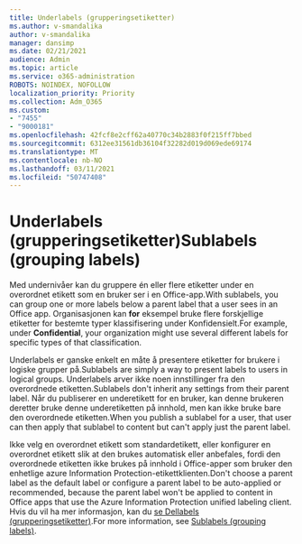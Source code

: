 ```yaml
---
title: Underlabels (grupperingsetiketter)
ms.author: v-smandalika
author: v-smandalika
manager: dansimp
ms.date: 02/21/2021
audience: Admin
ms.topic: article
ms.service: o365-administration
ROBOTS: NOINDEX, NOFOLLOW
localization_priority: Priority
ms.collection: Adm_O365
ms.custom:
- "7455"
- "9000181"
ms.openlocfilehash: 42fcf8e2cff62a40770c34b2883f0f215ff7bbed
ms.sourcegitcommit: 6312ee31561db36104f32282d019d069ede69174
ms.translationtype: MT
ms.contentlocale: nb-NO
ms.lasthandoff: 03/11/2021
ms.locfileid: "50747408"
---
```

# <a name="sublabels-grouping-labels"></a><span data-ttu-id="361e8-102">Underlabels (grupperingsetiketter)</span><span class="sxs-lookup"><span data-stu-id="361e8-102">Sublabels (grouping labels)</span></span>

<span data-ttu-id="361e8-103">Med undernivåer kan du gruppere én eller flere etiketter under en overordnet etikett som en bruker ser i en Office-app.</span><span class="sxs-lookup"><span data-stu-id="361e8-103">With sublabels, you can group one or more labels below a parent label that a user sees in an Office app.</span></span> <span data-ttu-id="361e8-104">Organisasjonen kan **for** eksempel bruke flere forskjellige etiketter for bestemte typer klassifisering under Konfidensielt.</span><span class="sxs-lookup"><span data-stu-id="361e8-104">For example, under **Confidential**, your organization might use several different labels for specific types of that classification.</span></span>

<span data-ttu-id="361e8-105">Underlabels er ganske enkelt en måte å presentere etiketter for brukere i logiske grupper på.</span><span class="sxs-lookup"><span data-stu-id="361e8-105">Sublabels are simply a way to present labels to users in logical groups.</span></span> <span data-ttu-id="361e8-106">Underlabels arver ikke noen innstillinger fra den overordnede etiketten.</span><span class="sxs-lookup"><span data-stu-id="361e8-106">Sublabels don't inherit any settings from their parent label.</span></span> <span data-ttu-id="361e8-107">Når du publiserer en underetikett for en bruker, kan denne brukeren deretter bruke denne underetiketten på innhold, men kan ikke bruke bare den overordnede etiketten.</span><span class="sxs-lookup"><span data-stu-id="361e8-107">When you publish a sublabel for a user, that user can then apply that sublabel to content but can't apply just the parent label.</span></span>

<span data-ttu-id="361e8-108">Ikke velg en overordnet etikett som standardetikett, eller konfigurer en overordnet etikett slik at den brukes automatisk eller anbefales, fordi den overordnede etiketten ikke brukes på innhold i Office-apper som bruker den enhetlige azure Information Protection-etikettklienten.</span><span class="sxs-lookup"><span data-stu-id="361e8-108">Don't choose a parent label as the default label or configure a parent label to be auto-applied or recommended, because the parent label won't be applied to content in Office apps that use the Azure Information Protection unified labeling client.</span></span> <span data-ttu-id="361e8-109">Hvis du vil ha mer informasjon, kan du [se Dellabels (grupperingsetiketter)](https://docs.microsoft.com/microsoft-365/compliance/sensitivity-labels).</span><span class="sxs-lookup"><span data-stu-id="361e8-109">For more information, see [Sublabels (grouping labels)](https://docs.microsoft.com/microsoft-365/compliance/sensitivity-labels).</span></span>